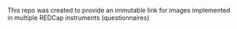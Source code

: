 This repo was created to provide an immutable link for images implemented in multiple REDCap instruments (questionnaires)
